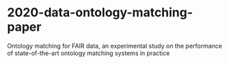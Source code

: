 # 2020-data-ontology-matching-paper
Ontology matching for FAIR data, an experimental study on the performance of state-of-the-art ontology matching systems in practice
